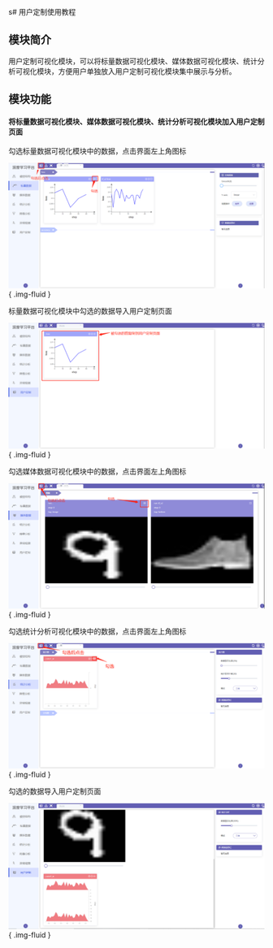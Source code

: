 s# 用户定制使用教程
## 模块简介
用户定制可视化模块，可以将标量数据可视化模块、媒体数据可视化模块、统计分析可视化模块，方便用户单独放入用户定制可视化模块集中展示与分析。
## 模块功能

#### 将标量数据可视化模块、媒体数据可视化模块、统计分析可视化模块加入用户定制页面

勾选标量数据可视化模块中的数据，点击界面左上角图标

![func1.1](./images/custom/scalarSelect.png){ .img-fluid }

标量数据可视化模块中勾选的数据导入用户定制页面

![func1.2](./images/custom/custom.png){ .img-fluid }

勾选媒体数据可视化模块中的数据，点击界面左上角图标

![func1.3](./images/custom/mediaSelect.png){ .img-fluid }

勾选统计分析可视化模块中的数据，点击界面左上角图标

![func1.4](./images/custom/statisticSelect.png){ .img-fluid }

勾选的数据导入用户定制页面

![func1.4](./images/custom/custom_.png){ .img-fluid }
